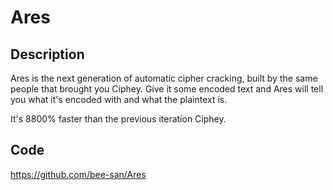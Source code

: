 # Ares

## Description
Ares is the next generation of automatic cipher cracking, built by the same people that brought you Ciphey. Give it some encoded text and Ares will tell you what it's encoded with and what the plaintext is.

It's 8800% faster than the previous iteration Ciphey.

## Code
https://github.com/bee-san/Ares
